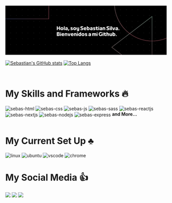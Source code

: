 <img src='images/sebastian-banner.jpg' alt="banner"></img>

[![Sebastian's GitHub stats](https://github-readme-stats.vercel.app/api?username=sebastianbash&show_icons=true&theme=dark)](https://github.com/sebastianbash)
[![Top Langs](https://github-readme-stats.vercel.app/api/top-langs/?username=sebastianbash&layout=compact)](https://github.com/sebastianbash)

<div style="display: inline-block"><br/>
  <h1>My Skills and Frameworks 🔥</h1>
  <img align="center" alt="sebas-html" height="30" width="40" src="https://cdn.jsdelivr.net/gh/devicons/devicon/icons/html5/html5-original.svg" />
  <img align="center" alt="sebas-css" height="30" width="40" src="https://cdn.jsdelivr.net/gh/devicons/devicon/icons/css3/css3-original.svg" />
  <img align="center" alt="sebas-js" height="30" width="40" src="https://cdn.jsdelivr.net/gh/devicons/devicon/icons/javascript/javascript-original.svg" />
  <img align="center" alt="sebas-sass" height="30" width="40" src="https://cdn.jsdelivr.net/gh/devicons/devicon/icons/sass/sass-original.svg" />
  <img align="center" alt="sebas-reactjs" height="30" width="40" src="https://cdn.jsdelivr.net/gh/devicons/devicon/icons/react/react-original.svg" />
  <img align="center" alt="sebas-nextjs" height="30" width="40" src="https://cdn.jsdelivr.net/gh/devicons/devicon/icons/nextjs/nextjs-original.svg" />
  <img align="center" alt="sebas-nodejs" height="30" width="40" src="https://cdn.jsdelivr.net/gh/devicons/devicon/icons/nodejs/nodejs-original.svg" />
  <img align="center" alt="sebas-express" height="30" width="40" src="https://cdn.jsdelivr.net/gh/devicons/devicon/icons/express/express-original.svg" />
  <span style="font-weight: bold">and More...</span>
</div>

<div style="display: inline-block"><br/>
  <h1>My Current Set Up ♣️</h1>
  <img align="center" alt="linux" height="30" width="40" src="https://cdn.jsdelivr.net/gh/devicons/devicon/icons/linux/linux-original.svg" />
  <img align="center" alt="ubuntu" height="30" width="40" src="https://cdn.jsdelivr.net/gh/devicons/devicon/icons/ubuntu/ubuntu-plain.svg" />
  <img align="center" alt="vscode" height="30" width="40" src="https://cdn.jsdelivr.net/gh/devicons/devicon/icons/vscode/vscode-original.svg" />
  <img align="center" alt="chrome" height="30" width="40" src="https://cdn.jsdelivr.net/gh/devicons/devicon/icons/chrome/chrome-original.svg" />
</div>

<div>
  <h1>My Social Media 👍</h1>
  <a href="www.google.com"><img src="https://img.shields.io/badge/Twitter-1DA1F2?style=for-the-badge&logo=twitter&logoColor=white" target="_blank"></a>
  <a href="www.google.com"><img src="https://img.shields.io/badge/LinkedIn-0077B5?style=for-the-badge&logo=linkedin&logoColor=white" target="_blank"></a>
  <a href="www.google.com"><img src="https://img.shields.io/badge/Reddit-FF4500?style=for-the-badge&logo=reddit&logoColor=white" target="_blank"></a>
</div>
